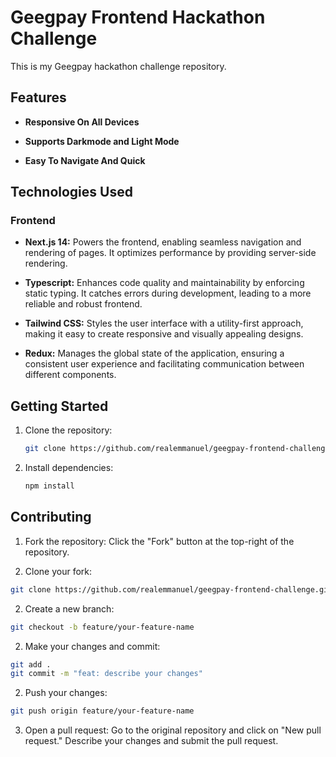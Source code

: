 # Geegpay Frontend Hackathon Challenge

This is my Geegpay hackathon challenge repository.

## Features

- **Responsive On All Devices**

- **Supports Darkmode and Light Mode**

- **Easy To Navigate And Quick**

## Technologies Used

### Frontend

- **Next.js 14:** Powers the frontend, enabling seamless navigation and rendering of pages. It optimizes performance by providing server-side rendering.

- **Typescript:** Enhances code quality and maintainability by enforcing static typing. It catches errors during development, leading to a more reliable and robust frontend.

- **Tailwind CSS:** Styles the user interface with a utility-first approach, making it easy to create responsive and visually appealing designs.

- **Redux:** Manages the global state of the application, ensuring a consistent user experience and facilitating communication between different components.


## Getting Started

1. Clone the repository:

   ```bash
   git clone https://github.com/realemmanuel/geegpay-frontend-challenge.git
   ```

2. Install dependencies:

   ```bash
   npm install
   ```

## Contributing

1. Fork the repository: Click the "Fork" button at the top-right of the repository.

2. Clone your fork:

```bash
git clone https://github.com/realemmanuel/geegpay-frontend-challenge.git
```

2. Create a new branch:

```bash
git checkout -b feature/your-feature-name
```

2. Make your changes and commit:

```bash
git add .
git commit -m "feat: describe your changes"
```

2. Push your changes:

```bash
git push origin feature/your-feature-name
```

3. Open a pull request: Go to the original repository and click on "New pull request." Describe your changes and submit the pull request.

#
